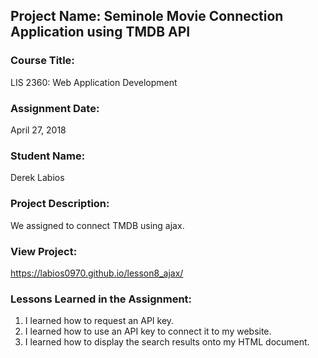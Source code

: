 ## Project Name:  Seminole Movie Connection Application using TMDB API

### Course Title:
LIS 2360:  Web Application Development

### Assignment Date:  
April 27, 2018

### Student Name:  
Derek Labios

### Project Description:
We assigned to connect TMDB using ajax.

### View Project:
https://labios0970.github.io/lesson8_ajax/

### Lessons Learned in the Assignment:
1. I learned how to request an API key.
2. I learned how to use an API key to connect it to my website.
3. I learned how to display the search results onto my HTML document.
